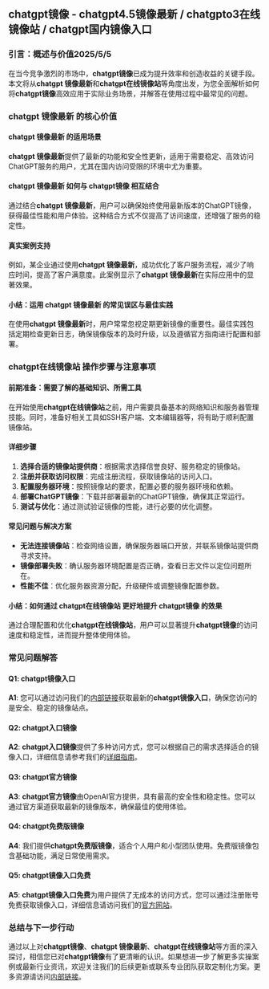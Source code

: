 ## chatgpt镜像 - chatgpt4.5镜像最新 / chatgpto3在线镜像站 / chatgpt国内镜像入口
### 引言：概述与价值2025/5/5

在当今竞争激烈的市场中，**chatgpt镜像**已成为提升效率和创造收益的关键手段。本文将从**chatgpt 镜像最新**和**chatgpt在线镜像站**等角度出发，为您全面解析如何将**chatgpt镜像**高效应用于实际业务场景，并解答在使用过程中最常见的问题。

### chatgpt 镜像最新 的核心价值

#### chatgpt 镜像最新 的适用场景

**chatgpt 镜像最新**提供了最新的功能和安全性更新，适用于需要稳定、高效访问ChatGPT服务的用户，尤其在国内访问受限的环境中尤为重要。

#### chatgpt 镜像最新 如何与 chatgpt镜像 相互结合

通过结合**chatgpt 镜像最新**，用户可以确保始终使用最新版本的ChatGPT镜像，获得最佳性能和用户体验。这种结合方式不仅提高了访问速度，还增强了服务的稳定性。

#### 真实案例支持

例如，某企业通过使用**chatgpt 镜像最新**，成功优化了客户服务流程，减少了响应时间，提高了客户满意度。此案例显示了**chatgpt 镜像最新**在实际应用中的显著效果。

#### 小结：运用 chatgpt 镜像最新 的常见误区与最佳实践

在使用**chatgpt 镜像最新**时，用户常常忽视定期更新镜像的重要性。最佳实践包括定期检查更新日志，确保镜像版本的及时升级，以及遵循官方指南进行配置和部署。

### chatgpt在线镜像站 操作步骤与注意事项

#### 前期准备：需要了解的基础知识、所需工具

在开始使用**chatgpt在线镜像站**之前，用户需要具备基本的网络知识和服务器管理技能。同时，准备好相关工具如SSH客户端、文本编辑器等，将有助于顺利配置镜像站。

#### 详细步骤

1. **选择合适的镜像站提供商**：根据需求选择信誉良好、服务稳定的镜像站。
2. **注册并获取访问权限**：完成注册流程，获取镜像站的访问入口。
3. **配置服务器环境**：按照镜像站的要求，配置必要的服务器环境和依赖。
4. **部署ChatGPT镜像**：下载并部署最新的ChatGPT镜像，确保其正常运行。
5. **测试与优化**：通过测试验证镜像的性能，进行必要的优化调整。

#### 常见问题与解决方案

- **无法连接镜像站**：检查网络设置，确保服务器端口开放，并联系镜像站提供商寻求支持。
- **镜像部署失败**：确认服务器环境配置是否正确，查看日志文件以定位问题所在。
- **性能不佳**：优化服务器资源分配，升级硬件或调整镜像配置参数。

#### 小结：如何通过 chatgpt在线镜像站 更好地提升 chatgpt镜像 的效果

通过合理配置和优化**chatgpt在线镜像站**，用户可以显著提升**chatgpt镜像**的访问速度和稳定性，进而提升整体使用体验。

### 常见问题解答

#### Q1: chatgpt镜像入口

**A1**: 您可以通过访问我们的[内部链接](https://soruxgpt.top/282.html)获取最新的**chatgpt镜像入口**，确保您访问的是安全、稳定的镜像站点。

#### Q2: chatgpt入口镜像

**A2**: **chatgpt入口镜像**提供了多种访问方式，您可以根据自己的需求选择适合的镜像入口，详细信息请参考我们的[详细指南](https://soruxgpt.top/282.html)。

#### Q3: chatgpt官方镜像

**A3**: **chatgpt官方镜像**由OpenAI官方提供，具有最高的安全性和稳定性。您可以通过官方渠道获取最新的镜像版本，确保最佳的使用体验。

#### Q4: chatgpt免费版镜像

**A4**: 我们提供**chatgpt免费版镜像**，适合个人用户和小型团队使用。免费版镜像包含基础功能，满足日常使用需求。

#### Q5: chatgpt镜像入口免费

**A5**: **chatgpt镜像入口免费**为用户提供了无成本的访问方式，您可以通过注册账号免费获取镜像入口，详细信息请访问我们的[官方网站](https://soruxgpt.top/282.html)。

### 总结与下一步行动

通过以上对**chatgpt镜像**、**chatgpt 镜像最新**、**chatgpt在线镜像站**等方面的深入探讨，相信您已对**chatgpt镜像**有了更清晰的认识。如果想进一步了解更多实操案例或最新行业资讯，欢迎关注我们的后续更新或联系专业团队获取定制化方案。更多资源请访问[内部链接](https://soruxgpt.top/282.html)。

